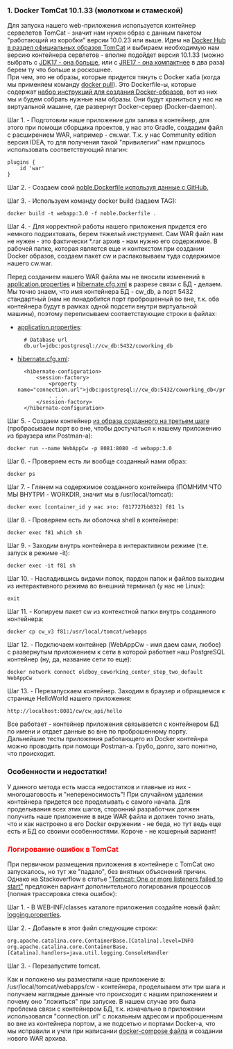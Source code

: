 ### 1. Docker TomCat 10.1.33 (молотком и стамеской)

Для запуска нашего web-приложения используется контейнер сервелетов TomCat - значит нам нужен образ с данным пакетом
"работающий из коробки" версии 10.0.23 или выше. Идем на [Docker Hub в раздел официальных образов TomCat](https://hub.docker.com/_/tomcat) и выбираем
необходимую нам версию контейнера сервлетов - вполне подойдет версия 10.1.33 (можно выбрать с [JDK17 - она больше](https://github.com/docker-library/tomcat/blob/master/10.1/jdk17/temurin-noble/Dockerfile), или с
[JRE17 - она компактнее](https://github.com/docker-library/tomcat/blob/master/10.1/jre17/temurin-noble/Dockerfile) в два раза) берем ту что больше и роскошнее.  
При чем, это не образы, которые придется тянуть с Docker хаба (когда мы применяем команду [docker pull](https://docs.docker.com/reference/cli/docker/image/pull/)). Это Dockerfile-ы,
которые содержат [набор инструкций для создания Docker-образов](https://docs.docker.com/reference/dockerfile/), вот из них мы и будем собрать нужные нам образы.
Они будут храниться у нас на виртуальной машине, где развернут Docker-сервер (Docker-daemon).

Шаг 1. - Подготовим наше приложение для залива в контейнер, для этого при помощи сборщика проектов, у нас это Gradle,
создадим файл с расширением WAR, например - cw.war. Т.к. у нас Community edition версия IDEA, то для получения такой
"привилегии" нам пришлось использовать соответствующий плагин:

    plugins {
        id 'war'
    }

Шаг 2. - Создаем свой [noble.Dockerfile используя данные с GitHub.](https://github.com/docker-library/tomcat/blob/master/10.1/jdk17/temurin-noble/Dockerfile)

Шаг 3. - Используем команду docker build (задаем TAG):

    docker build -t webapp:3.0 -f noble.Dockerfile .

Шаг 4. - Для корректной работы нашего приложения придется его немного подрихтовать, берем тяжелый инструмент. Сам WAR файл
нам не нужен - это фактически *.rar архив - нам нужно его содержимое. В рабочей папке, которая является еще и контекстом при
создании Docker образов, создаем пакет cw и распаковываем туда содержимое нашего cw.war.

Перед созданием нашего WAR файла мы не вносили изменений в [application.properties](https://github.com/JcoderPaul/Evolution_app_development/blob/master/StepThree/src/main/resources/application.properties) и [hibernate.cfg.xml](https://github.com/JcoderPaul/Evolution_app_development/blob/master/StepThree/src/main/resources/hibernate.cfg.xml) в разрезе связи с БД - делаем.
Мы точно знаем, что имя контейнера БД - cw_db, а порт 5432 стандартный (нам не понадобится порт проброшенный во вне, т.к. оба
контейнера будут в рамках одной подсети внутри виртуальной машины), поэтому переписываем соответствующие строки в файлах:
- [application.properties](https://github.com/JcoderPaul/Evolution_app_development/blob/master/StepThree/docker-practice/project-files-changes/application.properties):

        # Database url
        db.url=jdbc:postgresql://cw_db:5432/coworking_db

- [hibernate.cfg.xml](https://github.com/JcoderPaul/Evolution_app_development/blob/master/StepThree/docker-practice/project-files-changes/HibernateUtil.java):

        <hibernate-configuration>
            <session-factory>
                <property name="connection.url">jdbc:postgresql://cw_db:5432/coworking_db</property>
                . . .
            </session-factory>
        </hibernate-configuration>

Шаг 5. - Создаем контейнер [из образа созданного на третьем шаге](https://github.com/JcoderPaul/Evolution_app_development/blob/master/StepThree/docker-practice/docker-files/noble.Dockerfile) (пробрасываем порт во вне, чтобы достучаться к нашему
приложению из браузера или Postman-a):

    docker run --name WebAppCw -p 8081:8080 -d webapp:3.0

Шаг 6. - Проверяем есть ли вообще созданный нами образ:

    docker ps

Шаг 7. - Глянем на содержимое созданного контейнера (ПОМНИМ ЧТО МЫ ВНУТРИ - WORKDIR, значит мы в /usr/local/tomcat):

    docker exec [container_id у нас это: f817727bb832] f81 ls

Шаг 8. - Проверяем есть ли оболочка shell в контейнере:

    docker exec f81 which sh

Шаг 9. - Заходим внутрь контейнера в интерактивном режиме (т.е. запуск в режиме -it):

    docker exec -it f81 sh

Шаг 10. - Насладившись видами попок, пардон папок и файлов выходим из интерактивного режима во внешний терминал (у нас не Linux):

    exit

Шаг 11. - Копируем пакет cw из контекстной папки внутрь созданного контейнера:

    docker cp cw_v3 f81:/usr/local/tomcat/webapps

Шаг 12. - Подключаем контейнер (WebAppCw - имя даем сами, любое) с развернутым приложением к сети в которой работает наш
PostgreSQL контейнер (ну, да, название сети то еще):

    docker network connect oldboy_coworking_center_step_two_default WebAppCw

Шаг 13. - Перезапускаем контейнер. Заходим в браузер и обращаемся к странице HelloWorld нашего приложения:

    http://localhost:8081/cw/cw_api/hello

Все работает - контейнер приложения связывается с контейнером БД по имени и отдает данные во вне по проброшенному порту.
Дальнейшие тесты приложения работающего из Docker контейнра можно проводить при помощи Postman-a. Грубо, долго, зато понятно,
что происходит.

### Особенности и недостатки!

У данного метода есть масса недостатков и главные из них - многошаговость и "непереносимость"! При случайном удалении
контейнера придется все проделывать с самого начала. Для проделывания всех этих шагов, сторонний разработчик должен
получить наше приложение в виде WAR файла и должен точно знать, что и как настроено в его Docker окружении - не беда,
но тут ведь еще есть и БД со своими особенностями. Короче - не кошерный вариант!

### <span style="color: red"> Логирование ошибок в TomCat </span>

При первичном размещения приложения в контейнере с TomCat оно запускалось, но тут же "падало", без внятных объяснений причин.
Однако на Stackoverflow в статье ["Tomcat: One or more listeners failed to start"](https://stackoverflow.com/questions/48639816/tomcat-one-or-more-listeners-failed-to-start) предложен вариант дополнительного логирования процессов (полная трассировка стека ошибок):

Шаг 1. - В WEB-INF/classes каталоге приложения создайте новый файл: [logging.properties](https://github.com/JcoderPaul/Evolution_app_development/blob/master/StepThree/docker-practice/logging.properties).

Шаг 2. - Добавьте в этот файл следующие строки:

    org.apache.catalina.core.ContainerBase.[Catalina].level=INFO
    org.apache.catalina.core.ContainerBase.[Catalina].handlers=java.util.logging.ConsoleHandler

Шаг 3. - Перезапустите tomcat.

Как и положено мы разместили наше приложение в: /usr/local/tomcat/webapps/cw - контейнера, проделываем эти три шага и получаем
наглядные данные что происходит с нашим приложением и почему оно "ложиться" при запуске. В нашем случае это была проблема связи
с контейнером БД, т.к. изначально в приложении использовался "connection.url" с локальным адресом и проброшенным во вне из
контейнера портом, а не подсетью и портами Docker-a, что мы исправили и учли при написании [docker-compose файла](https://github.com/JcoderPaul/Evolution_app_development/blob/master/StepThree/docker-practice/docker-compose-file/docker-compose.yaml) и создании нового
WAR архива.